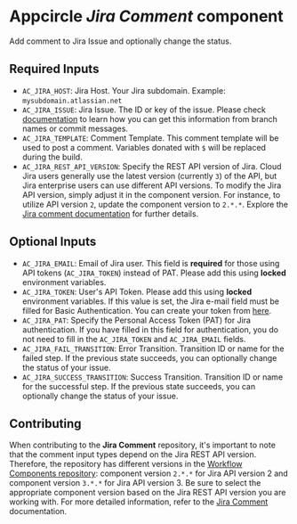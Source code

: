 # Appcircle _Jira Comment_ component

Add comment to Jira Issue and optionally change the status.

## Required Inputs

- `AC_JIRA_HOST`: Jira Host. Your Jira subdomain. Example: `mysubdomain.atlassian.net`
- `AC_JIRA_ISSUE`: Jira Issue. The ID or key of the issue. Please check [documentation](https://docs.appcircle.io/integrations/jira-integration) to learn how you can get this information from branch names or commit messages.
- `AC_JIRA_TEMPLATE`: Comment Template. This comment template will be used to post a comment. Variables donated with `$` will be replaced during the build.
- `AC_JIRA_REST_API_VERSION`: Specify the REST API version of Jira. Cloud Jira users generally use the latest version (currently `3`) of the API, but Jira enterprise users can use different API versions. To modify the Jira API version, simply adjust it in the component version. For instance, to utilize API version `2`, update the component version to `2.*.*`. Explore the [Jira comment documentation](https://docs.appcircle.io/workflows/common-workflow-steps/jira-component) for further details.

## Optional Inputs

- `AC_JIRA_EMAIL`: Email of Jira user. This field is **required** for those using API tokens (`AC_JIRA_TOKEN`) instead of PAT. Please add this using **locked** environment variables.
- `AC_JIRA_TOKEN`: User's API Token. Please add this using **locked** environment variables. If this value is set, the Jira e-mail field must be filled for Basic Authentication. You can create your token from [here](https://id.atlassian.com/manage-profile/security/api-tokens).
- `AC_JIRA_PAT`: Specify the Personal Access Token (PAT) for Jira authentication. If you have filled in this field for authentication, you do not need to fill in the `AC_JIRA_TOKEN` and `AC_JIRA_EMAIL` fields.
- `AC_JIRA_FAIL_TRANSITION`: Error Transition. Transition ID or name for the failed step. If the previous state succeeds, you can optionally change the status of your issue.
- `AC_JIRA_SUCCESS_TRANSITION`: Success Transition. Transition ID or name for the successful step. If the previous state succeeds, you can optionally change the status of your issue.

## Contributing

When contributing to the **Jira Comment** repository, it's important to note that the comment input types depend on the Jira REST API version. Therefore, the repository has different versions in the [Workflow Components repository](https://github.com/appcircleio/appcircle-workflow-components): component version `2.*.*` for Jira API version 2 and component version `3.*.*` for Jira API version 3. Be sure to select the appropriate component version based on the Jira REST API version you are working with. For more detailed information, refer to the [Jira Comment](https://docs.appcircle.io/workflows/common-workflow-steps/jira-comment/#jira-rest-api-version-reference) documentation.
